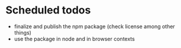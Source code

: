 # Scheduled todos

- finalize and publish the npm package (check license among other things)
- use the package in node and in browser contexts
